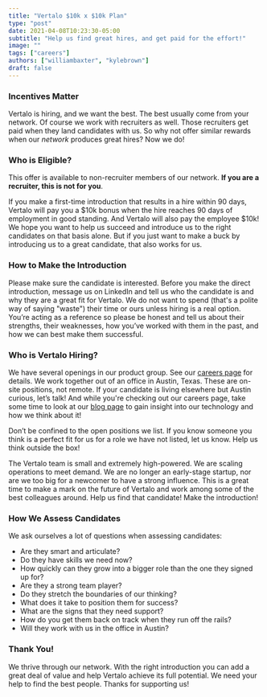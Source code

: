 ```yaml
---
title: "Vertalo $10k x $10k Plan"
type: "post"
date: 2021-04-08T10:23:30-05:00
subtitle: "Help us find great hires, and get paid for the effort!"
image: ""
tags: ["careers"]
authors: ["williambaxter", "kylebrown"]
draft: false
---
```


### Incentives Matter
Vertalo is hiring, and we want the best. The best usually come from your network. Of course we work with recruiters as well. Those recruiters get paid when they land candidates with us. So why not offer similar rewards when our *network* produces great hires? Now we do!

### Who is Eligible?
This offer is available to non-recruiter members of our network. **If you are a recruiter, this is not for you**.

If you make a first-time introduction that results in a hire within 90 days, Vertalo will pay you a $10k bonus when the hire reaches 90 days of employment in good standing. And Vertalo will also pay the employee $10k! We hope you want to help us succeed and introduce us to the right candidates on that basis alone. But if you just want to make a buck by introducing us to a great candidate, that also works for us.

### How to Make the Introduction
Please make sure the candidate is interested. Before you make the direct introduction, message us on LinkedIn and tell us who the candidate is and why they are a great fit for Vertalo. We do not want to spend (that's a polite way of saying "waste") their time or ours unless hiring is a real option. You’re acting as a reference so please be honest and tell us about their strengths, their weaknesses, how you’ve worked with them in the past, and how we can best make them successful.

### Who is Vertalo Hiring?
We have several openings in our product group. See our [careers page](/careers) for  details. We work together out of an office in Austin, Texas. These are on-site positions, not remote. If your candidate is living elsewhere but Austin curious, let’s talk! And while you're checking out our careers page, take some time to look at our [blog page](/blog) to gain insight into our technology and how we think about it!

Don’t be confined to the open positions we list. If you know someone you think is a perfect fit for us for a role we have not listed, let us know. Help us think outside the box!

The Vertalo team is small and extremely high-powered. We are scaling operations to meet demand. We are no longer an early-stage startup, nor are we too big for a newcomer to have a strong influence. This is a great time to make a mark on the future of Vertalo and work among some of the best colleagues around. Help us find that candidate! Make the introduction!

### How We Assess Candidates
We ask ourselves a lot of questions when assessing candidates:
- Are they smart and articulate?
- Do they have skills we need now?
- How quickly can they grow into a bigger role than the one they signed up for?
- Are they a strong team player?
- Do they stretch the boundaries of our thinking?
- What does it take to position them for success?
- What are the signs that they need support?
- How do you get them back on track when they run off the rails?
- Will they work with us in the office in Austin?

### Thank You!
We thrive through our network. With the right introduction you can add a great deal of value and help Vertalo achieve its full potential. We need your help to find the best people. Thanks for supporting us!
